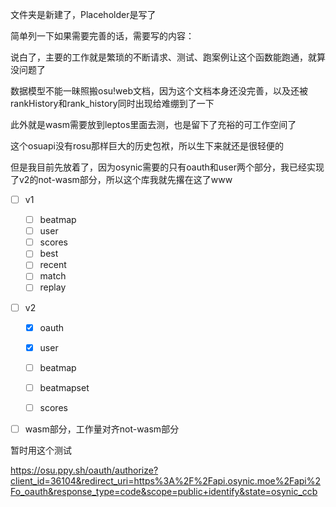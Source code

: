 文件夹是新建了，Placeholder是写了

简单列一下如果需要完善的话，需要写的内容：

说白了，主要的工作就是繁琐的不断请求、测试、跑案例让这个函数能跑通，就算没问题了

数据模型不能一昧照搬osu!web文档，因为这个文档本身还没完善，以及还被rankHistory和rank_history同时出现给难绷到了一下

此外就是wasm需要放到leptos里面去测，也是留下了充裕的可工作空间了

这个osuapi没有rosu那样巨大的历史包袱，所以生下来就还是很轻便的

但是我目前先放着了，因为osynic需要的只有oauth和user两个部分，我已经实现了v2的not-wasm部分，所以这个库我就先撂在这了www

- [ ] v1
  - [ ] beatmap
  - [ ] user
  - [ ] scores
  - [ ] best
  - [ ] recent
  - [ ] match
  - [ ] replay
- [ ] v2
  - [x] oauth
  - [x] user
  - [ ] beatmap
  - [ ] beatmapset
  - [ ] scores


- [ ] wasm部分，工作量对齐not-wasm部分


暂时用这个测试

https://osu.ppy.sh/oauth/authorize?client_id=36104&redirect_uri=https%3A%2F%2Fapi.osynic.moe%2Fapi%2Fo_oauth&response_type=code&scope=public+identify&state=osynic_ccb